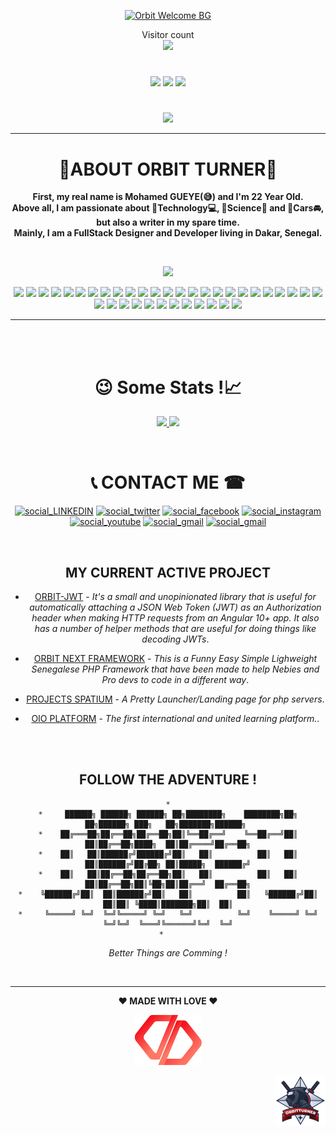 <p align="center">
  <a href="http://orbitturner.yj.fr/"><img src="https://github.com/orbitturner/orbitturner/blob/master/OrbitGalaxyGithub.png?raw=true" width="auto" alt="Orbit Welcome BG"/></a>
</p>
 
 <p align="center"> 
  Visitor count<br>
  <img src="https://profile-counter.glitch.me/orbitturner/count.svg" />
</p>

#
 
<p align="center">
<a href="https://github.com/orbitturner/orbitnextframework/archive/ONF_V1.0.1.zip"><img src="https://img.shields.io/badge/PROUDLY-FROM%20THE%20GREAT-green?style=for-the-badge&logo=love&logoColor=GREEN"></a>
<a href="https://github.com/orbitturner/orbitnextframework/issues/new/choose"><img src="https://img.shields.io/badge/COUNTRY%20OF%20-SENEGAL-ffc300?style=for-the-badge"></a>
<a href="https://github.com/orbitturner/orbitnextframework/issues/new/choose"><img src="https://img.shields.io/badge/IN%20SWEET-CONTINENT%20OF%20AFRICA-crimson?style=for-the-badge"></a>
</p>


#
 
<p align="center"><img src="https://cdn.rawgit.com/sindresorhus/awesome/d7305f38d29fed78fa85652e3a63e154dd8e8829/media/badge.svg"/></p>

________
<h1 align="center">🤩ABOUT ORBIT TURNER🤔</h1>
<p  align="center">
<strong>First, my real name is Mohamed GUEYE(😅) and I'm 22 Year Old.<br>
Above all, I am passionate about 🚀Technology💻, 🧪Science🔭 and 🚗Cars🚘, but also a writer in my spare time.
<br>Mainly, I am a FullStack Designer and Developer living in Dakar, Senegal.</strong>
</p>


<br/>


<p align="center"><img src="https://img.shields.io/badge/MOST%20USED-TECH%20STACK%20&%20TOOLS-21618C?style=for-the-badge"/></p>	

<div align="center">
<img width="50" src="https://raw.githubusercontent.com/gilbarbara/logos/master/logos/angular-icon.svg"/>
<img width="50" src="https://raw.githubusercontent.com/gilbarbara/logos/master/logos/nestjs.svg"/>

<img width="50" src="https://raw.githubusercontent.com/gilbarbara/logos/master/logos/typescript-icon.svg"/>
<img width="50" src="https://raw.githubusercontent.com/gilbarbara/logos/master/logos/javascript.svg"/>
<img width="50" src="https://cdn.svgporn.com/logos/reactivex.svg"/>
<img width="50" src="https://cdn.svgporn.com/logos/pwa.svg"/>

<img width="50" src="https://cdn.svgporn.com/logos/java.svg"/>
<img width="50" src="https://cdn.svgporn.com/logos/spring-icon.svg"/>

<img width="50" src="https://cdn.svgporn.com/logos/python.svg"/>
<img width="50" src="https://cdn.svgporn.com/logos/django-icon.svg"/>

<img width="50" src="https://cdn.svgporn.com/logos/php.svg"/>
<img width="50" src="https://cdn.svgporn.com/logos/wordpress-icon.svg"/>
<img width="50" src="https://cdn.svgporn.com/logos/symfony.svg"/>
<img width="50" src="https://cdn.svgporn.com/logos/laravel.svg"/>

<img width="50" src="https://cdn.svgporn.com/logos/c-sharp.svg"/>
<img width="50" src="https://cdn.svgporn.com/logos/dotnet.svg"/>
<img width="50" src="https://raw.githubusercontent.com/gilbarbara/logos/master/logos/c.svg"/>

<img width="50" src="https://cdn.svgporn.com/logos/google-cloud.svg"/>
<img width="50" src="https://cdn.svgporn.com/logos/google-analytics.svg"/>
<img width="50" src="https://cdn.svgporn.com/logos/netlify.svg"/>
<img width="50" src="https://cdn.svgporn.com/logos/heroku-icon.svg"/>
<img width="50" src="https://cdn.svgporn.com/logos/digital-ocean.svg"/>

<img width="50" src="https://cdn.svgporn.com/logos/firebase.svg"/>
<img width="50" src="https://www.svgrepo.com/show/303229/microsoft-sql-server-logo.svg"/>
<img width="50" src="https://cdn.svgporn.com/logos/mysql.svg"/>
<img width="50" src="https://cdn.svgporn.com/logos/postgresql.svg"/>

<img width="50" src="https://cdn.svgporn.com/logos/bootstrap.svg"/>
<img width="50" src="https://cdn.svgporn.com/logos/sass.svg"/>

<img width="50" src="https://cdn.svgporn.com/logos/karma.svg"/>
<img width="50" src="https://cdn.svgporn.com/logos/protactor.svg"/>
<img width="50" src="https://cdn.svgporn.com/logos/jest.svg"/>

<img width="50" src="https://cdn.svgporn.com/logos/visual-studio-code.svg"/>
<img width="50" src="https://cdn.svgporn.com/logos/webstorm.svg"/>
<img width="50" src="https://cdn.svgporn.com/logos/insomnia.svg"/>
<img width="50" src="https://cdn.svgporn.com/logos/codersrank.svg"/>

<img width="50" src="https://cdn.svgporn.com/logos/figma.svg"/>
<img width="50" src="https://cdn.svgporn.com/logos/terminal.svg"/>

________
<br>
<br>

<h1 align="center">😉 Some Stats !📈</h1>
<p align="center">
<a href="https://profile.codersrank.io/user/orbitturner/">
  <img width="400"
    src="https://cr-ss-service.azurewebsites.net/api/ScreenShot?widget=summary&username=orbitturner&badges=2&show-avatar=true&style=--header-bg-color:#dc143c;--border-radius:10px"
  />
</a>
<a href="https://orbitturner.com/">
  <img width="400"
  src="https://cr-ss-service.azurewebsites.net/api/ScreenShot?widget=portfolio&username=YOUR_USERNAME&max-items=2&dates=false&style=--item-bg-color:%23f00;--item-border-radius:10px"
/>
</a>
</p>

<br>

<h1 align="center">📞 CONTACT ME ☎</h1>
<p align="center">
<a href="https://www.linkedin.com/in/orbitturner/"><img src="https://img.shields.io/badge/LINKEDIN-@orbitturner-0e76a8?style=for-the-badge&logo=linkedin&logoColor=0e76a8&logoWidth=25" alt="social_LINKEDIN"/></a>
<a href="https://twitter.com/orbitturner"><img src="https://img.shields.io/badge/TWITTER-@orbitturner-1DA1F2?style=for-the-badge&logo=twitter&logoColor=1DA1F2&logoWidth=25" alt="social_twitter"></a>
<a href="https://facebook.com/orbitturner"><img src="https://img.shields.io/badge/FACEBOOK-@orbitturner-4267B2?style=for-the-badge&logo=facebook&logoColor=4267B2&logoWidth=25" alt="social_facebook"></a>
<a href="https://instagram.com/orbitturner"><img src="https://img.shields.io/badge/INSTAGRAM-@orbitturner-C13584?style=for-the-badge&logo=instagram&logoColor=C13584&logoWidth=25" alt="social_instagram"></a>
<a href="https://youtube.com/orbitturner"><img src="https://img.shields.io/badge/YOUTUBE-@orbitturner-FF0000?style=for-the-badge&logo=youtube&logoColor=FF0000&logoWidth=25" alt="social_youtube"></a>
<a href="mailto:orbitturner@gmail.com"><img src="https://img.shields.io/badge/GMAIL-@orbitturner-B23121?style=for-the-badge&logo=gmail&logoColor=B23121&logoWidth=25" alt="social_gmail"></a>
<a href="mailto:orbitturner@gmail.com"><img src="https://img.shields.io/badge/GMAIL-@orbitturner-B23121?style=for-the-badge&logo=codersrank&logoColor=B23121&logoWidth=25" alt="social_gmail"></a>
<!-- <a href="https://www.buymeacoffee.com/orbitturner" target="_blank" style="height:25px;width:246px;"><img src="https://cdn.buymeacoffee.com/buttons/v2/default-red.png" alt="Buy Me A Coffee" style="height:25px;width:246px;"></a> -->
</p>


<br>
<h2 align="center">MY CURRENT ACTIVE PROJECT</h2>

- [ORBIT-JWT](https://github.com/orbitturner/orbit-jwt) - *It's a small and unopinionated library that is useful for automatically attaching a JSON Web Token (JWT) as an Authorization header when making HTTP requests from an Angular 10+ app. It also has a number of helper methods that are useful for doing things like decoding JWTs*.

- [ORBIT NEXT FRAMEWORK](https://github.com/orbitturner/orbitnextframework) - *This is a Funny Easy Simple Lighweight Senegalese PHP Framework that have been made to help Nebies and Pro devs to code in a different way*.

- [PROJECTS SPATIUM](https://github.com/orbitturner/PROJECTS_SPATIUM) - *A Pretty Launcher/Landing page for php servers*.

- [OIO PLATFORM](https://e-oio.com/) - *The first international and united learning platform.*.

<br/>
<br/>
<h2 align="center">FOLLOW THE ADVENTURE !</h2>

```
*
*     ██████╗ ██████╗ ██████╗ ██╗████████╗    ████████╗██╗   ██╗██████╗ ███╗   ██╗███████╗██████╗ 
*    ██╔═══██╗██╔══██╗██╔══██╗██║╚══██╔══╝    ╚══██╔══╝██║   ██║██╔══██╗████╗  ██║██╔════╝██╔══██╗
*    ██║   ██║██████╔╝██████╔╝██║   ██║          ██║   ██║   ██║██████╔╝██╔██╗ ██║█████╗  ██████╔╝
*    ██║   ██║██╔══██╗██╔══██╗██║   ██║          ██║   ██║   ██║██╔══██╗██║╚██╗██║██╔══╝  ██╔══██╗
*    ╚██████╔╝██║  ██║██████╔╝██║   ██║          ██║   ╚██████╔╝██║  ██║██║ ╚████║███████╗██║  ██║
*     ╚═════╝ ╚═╝  ╚═╝╚═════╝ ╚═╝   ╚═╝          ╚═╝    ╚═════╝ ╚═╝  ╚═╝╚═╝  ╚═══╝╚══════╝╚═╝  ╚═╝
*   
```
*Better Things are Comming !*

<br/>


______________________________________________________
**❤ MADE WITH LOVE ❤**

![Image of OT](./LOGO-OT.png)

<img src="https://github.com/orbitturner/challenger/blob/master/images/OrbitTurner_Gaming_GitHubBadge.png?raw=true" align="right" />
